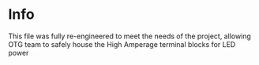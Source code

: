 # Info
This file was fully re-engineered to meet the needs of the project, allowing OTG team to safely house the High Amperage terminal blocks for LED power
